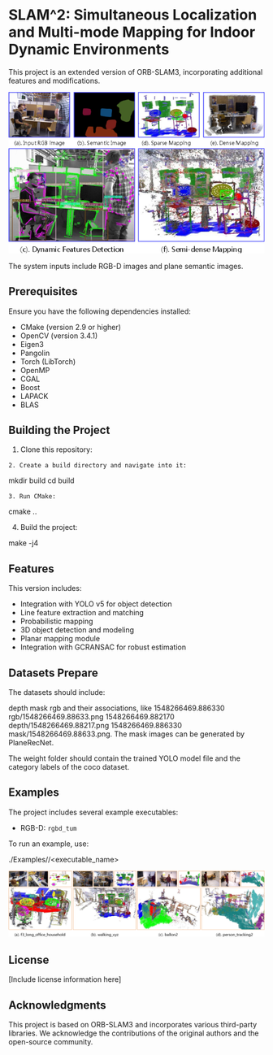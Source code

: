 # SLAM^2: Simultaneous Localization and Multi-mode Mapping for Indoor Dynamic Environments

This project is an extended version of ORB-SLAM3, incorporating additional features and modifications.

![1_intro](1_intro.png)



The system inputs include RGB-D images and plane semantic images. 



## Prerequisites

Ensure you have the following dependencies installed:

- CMake (version 2.9 or higher)
- OpenCV (version 3.4.1)
- Eigen3
- Pangolin
- Torch (LibTorch)
- OpenMP
- CGAL
- Boost
- LAPACK
- BLAS

## Building the Project

1. Clone this repository:

```
2. Create a build directory and navigate into it:
```

mkdir build cd build

```
3. Run CMake:
```

cmake ..

4. Build the project:

make -j4

## Features

This version includes:

- Integration with YOLO v5 for object detection
- Line feature extraction and matching
- Probabilistic mapping
- 3D object detection and modeling
- Planar mapping module
- Integration with GCRANSAC for robust estimation

## Datasets Prepare

The datasets should include:

depth mask rgb and their associations, like 1548266469.886330 rgb/1548266469.88633.png 1548266469.882170 depth/1548266469.88217.png 1548266469.886330 mask/1548266469.88633.png. The mask images can be generated by PlaneRecNet.

The weight folder should contain the trained YOLO model file and the category labels of the coco dataset.



## Examples

The project includes several example executables:

- RGB-D: `rgbd_tum`

 To run an example, use:

./Examples/<category>/<executable_name>



![simimap_all](simimap_all.png)



## License

[Include license information here]

## Acknowledgments

This project is based on ORB-SLAM3 and incorporates various third-party libraries. We acknowledge the contributions of the original authors and the open-source community.

